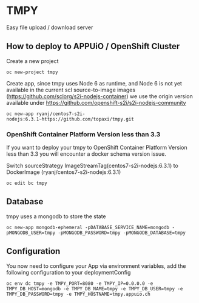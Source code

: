 # TMPY

Easy file upload / download server

## How to deploy to APPUiO / OpenShift Cluster

Create a new project

```
oc new-project tmpy
```

Create app, since tmpy uses Node 6 as runtime, and Node 6 is not yet available in the current scl source-to-image images (https://github.com/sclorg/s2i-nodejs-container) we use the origin version available under https://github.com/openshift-s2i/s2i-nodejs-community 

```
oc new-app ryanj/centos7-s2i-nodejs:6.3.1~https://github.com/topaxi/tmpy.git
```

### OpenShift Container Platform Version less than 3.3
If you want to deploy your tmpy to OpenShift Container Platform Version less than 3.3 you will encounter a docker schema version issue.

Switch  sourceStrategy ImageStreamTag(centos7-s2i-nodejs:6.3.1) to DockerImage (ryanj/centos7-s2i-nodejs:6.3.1) 

```
oc edit bc tmpy
```

## Database

tmpy uses a mongodb to store the state

```
oc new-app mongodb-ephemeral -pDATABASE_SERVICE_NAME=mongodb -pMONGODB_USER=tmpy -pMONGODB_PASSWORD=tmpy -pMONGODB_DATABASE=tmpy

```

## Configuration

You now need to configure your App via environment variables, add the following configuration to your deploymentConfig

```
oc env dc tmpy -e TMPY_PORT=8080 -e TMPY_IP=0.0.0.0 -e TMPY_DB_HOST=mongodb -e TMPY_DB_NAME=tmpy -e TMPY_DB_USER=tmpy -e TMPY_DB_PASSWORD=tmpy -e TMPY_HOSTNAME=tmpy.appuio.ch

```


